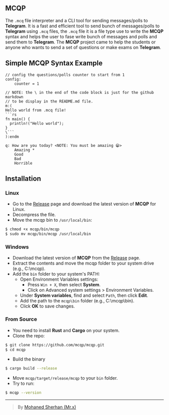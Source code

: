 ## MCQP
The `.mcq` file interpreter and a CLI tool for sending messages/polls to **Telegram**.
It is a fast and efficient tool to send bunch of messages/polls to **Telegram** using `.mcq` files,
the `.mcq` file it is a file type use to write the **MCQP** syntax and helps the user to fase write
bunch of messages and polls and send them to **Telegram**. The **MCQP** project came to help the students
or anyone who wants to send a set of questions or make exams on **Telegram**.

## Simple MCQP Syntax Example
```mcq
// config the questions/polls counter to start from 1
config:
    counter = 1

// NOTE: the \ in the end of the code block is just for the github markdown
// to be display in the README.md file.
m:(
Hello world from .mcq file!
```rs
fn main() {
  println!("Hello world");
}
\```
):endm

q: How are you today? <NOTE: You must be amazing 😁>
    Amazing *
    Good
    Bad
    Horrible
```

## Installation
### Linux
- Go to the [Release](https://github.com/mcqp/mcqp/releases) page and download the latest version of **MCQP** for Linux.
- Decompress the file.
- Move the mcqp bin to `/usr/local/bin`:
```sh
$ chmod +x mcqp/bin/mcqp
$ sudo mv mcqp/bin/mcqp /usr/local/bin
```

### Windows
- Download the latest version of **MCQP** from the [Release](https://github.com/mcqp/mcqp/releases) page.
- Extract the contents and move the mcqp folder to your system drive (e.g., C:\mcqp).
- Add the `bin` folder to your system's PATH:
  - Open Environment Variables settings:
    - Press `Win + X`, then select **System**.
    - Click on Advanced system settings > Environment Variables.
  - Under **System variables**, find and select `Path`, then click **Edit**.
  - Add the path to the `mcqp\bin` folder (e.g., C:\mcqp\bin).
  - Click **OK** to save changes.

### From Source
- You need to install **Rust** and **Cargo** on your system.
- Clone the repo:
```sh
$ git clone https://github.com/mcqp/mcqp.git
$ cd mcqp
```
- Build the binary
```sh
$ cargo build --release
```
- Move `mcqp/target/release/mcqp` to your `bin` folder.
- Try to run:
```sh
$ mcqp --version
```

---
> By [Mohaned Sherhan (Mr.x)](https://github.com/Mohaned2023)